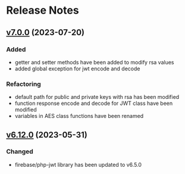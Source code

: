 # Release Notes

## [v7.0.0](https://github.com/lion-packages/security/compare/v6.12.0...v7.0.0) (2023-07-20)

### Added
- getter and setter methods have been added to modify rsa values
- added global exception for jwt encode and decode

### Refactoring
- default path for public and private keys with rsa has been modified
- function response encode and decode for JWT class have been modified
- variables in AES class functions have been renamed

## [v6.12.0](https://github.com/lion-packages/security/compare/v6.11.0...v6.12.0) (2023-05-31)

### Changed
- firebase/php-jwt library has been updated to v6.5.0
